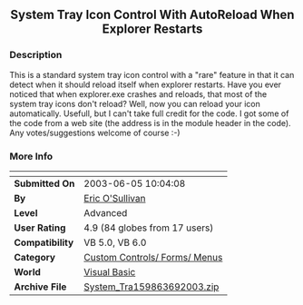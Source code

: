 ﻿<div align="center">

## System Tray Icon Control With AutoReload When Explorer Restarts


</div>

### Description

This is a standard system tray icon control with a "rare" feature in that it can detect when it should reload itself when explorer restarts. Have you ever noticed that when explorer.exe crashes and reloads, that most of the system tray icons don't reload? Well, now you can reload your icon automatically. Usefull, but I can't take full credit for the code. I got some of the code from a web site (the address is in the module header in the code). Any votes/suggestions welcome of course :-)
 
### More Info
 


<span>             |<span>
---                |---
**Submitted On**   |2003-06-05 10:04:08
**By**             |[Eric O'Sullivan](https://github.com/Planet-Source-Code/PSCIndex/blob/master/ByAuthor/eric-o-sullivan.md)
**Level**          |Advanced
**User Rating**    |4.9 (84 globes from 17 users)
**Compatibility**  |VB 5\.0, VB 6\.0
**Category**       |[Custom Controls/ Forms/  Menus](https://github.com/Planet-Source-Code/PSCIndex/blob/master/ByCategory/custom-controls-forms-menus__1-4.md)
**World**          |[Visual Basic](https://github.com/Planet-Source-Code/PSCIndex/blob/master/ByWorld/visual-basic.md)
**Archive File**   |[System\_Tra159863692003\.zip](https://github.com/Planet-Source-Code/eric-o-sullivan-system-tray-icon-control-with-autoreload-when-explorer-restarts__1-45972/archive/master.zip)








